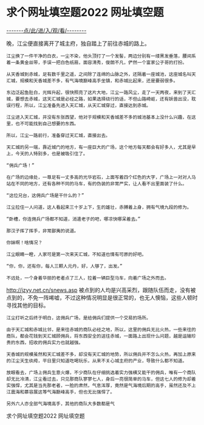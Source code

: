 # 求个网址填空题2022 网址填空题

<a href="https://8h9e.vip/">-------点/此/进/入/观/看/--------</a>


晚，江尘便直接离开了城主府，独自踏上了前往赤城的路上。

    江尘换了一件干净的白衣，一尘不染，他头顶打了一个发髻，两边分别有一缕黑发垂落，腰间系着一条黄金丝带，手误一把白色纸扇，面容清秀，俊朗不凡，俨然一个富家公子哥的打扮。

    从天香城到赤城，足有数千里之遥，之间除了连绵的山脉之外，还隔着一座城池，这座城名叫天汇城，规模和天香城差不多，有气海境巅峰高手坐镇，和赤城比起来，还是要弱很多。

    东边泛起鱼肚白，光辉升起，很快照亮了这片大地，江尘一路风尘，走了一天两夜，来到了天汇城，要想去赤城，这天汇城是必经之路，如果选择绕行的话，不但山路崎岖，还有妖兽出没，耽误行程，所以，江尘准备先进入天汇城，从天汇城穿过，直接达到赤城。

    江尘进入天汇城，并没有东张西望，他对于规模和天香城差不多的城池基本上没什么兴趣，在这里，也不可能找到自己想要的东西。

    所以，江尘一路前行，准备穿过天汇城，直接出去。

    天汇城的另一端，靠近城门的地方，有一座巨大的广场，这个地方每天都会有好多人，尤其是早上，今天的人特别多，也是被吸引住了。

    “佣兵广场！”

    在广场的边缘处，一尊足有一丈多高的光华岩石，上面写着四个红色的大字，广场上一对对人马站在不同的地方，还有各种不同的马车，有的伪装的非常严实，让人看不出里面装了什么。

    “这位兄台，这佣兵广场是干什么的？”

    江尘拉住一人问道，这人看起来三十岁上下，生的雄壮，赤膊着上身，拥有气境九段的修为。

    “卧槽，你连佣兵广场都不知道，消遣老子的吧，哪凉快哪呆着去。”

    那汉子挥了挥手，非常鄙夷的说道。

    你妹啊！啥情况？

    江尘眼睛一瞪，人家可是第一次来天汇城，不知道也情有可原的好吧。

    “你，你，还有你，每人三颗人元丹，好，人够了，出发。”

    不远处，一个身着华丽的老者点了三人，拉着一辆巨型马车，向着广场之外而去。
http://jzyy.net.cn/snews.asp
    被点到的人均是兴高采烈，跟随队伍而走，没有被点到的，不免一阵唏嘘，不过这种情况明显是很正常的，也无人懊恼，这些人顿时寻找其他的目标。

    江尘打听之后终于明白，这佣兵广场，是给佣兵们提供一个交易的场所。

    由于天汇城和赤城比邻，是来往赤城的商队必经之地，所以，这里的佣兵无比火热，一些来往的商队，都会花钱到天汇城顾佣兵，将东西安全的送往赤城，一面路上出现什么问题，越是运输珍贵的东西，招收的佣兵实力也就越强。

    天香城的规模虽然和天汇城差不多，却没有天汇城的地势，所以佣兵并不怎么火热，再加上原来的江尘天生纨绔，平日里只知道吃喝玩乐，从来不关心城主府的产业，导致什么都不知道。

    放眼看去，广场上佣兵生意火爆，不少商队在仔细挑选着实力强横又能干的佣兵，唯有一个商队却无比冷清，江尘看过去，只见那商队寥寥七人，身后一亮很简单的马车，但这七人的修为却着实强悍，尤其是当先那老者，一脸的肃然，气息浑厚，竟然是气海境后期的高手，虽然还及不上江震海和慕容展这等气海巅峰高手，但也无比强悍了。

    另外六人亦全部气海境高手，其他的商队大多数都是气

求个网址填空题2022 网址填空题
